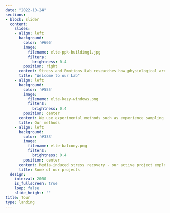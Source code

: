 ```yaml
---
date: "2022-10-24"
sections:
- block: slider
  content:
    slides:
    - align: left
      background:
        color: '#666'
        image:
          filename: elte-ppk-building1.jpg
          filters:
            brightness: 0.4
        position: right
      content: Stress and Emotions Lab researches how physiological arousal and stress     affect humans' emotions, cognition and behaviour. Our aim is to understand more about the causal link between everyday (sometimes stressful) events, subclinical mental symptoms and perceptual phenomena. How do we do this?
      title: "Welcome to our Lab"
    - align: left
      background:
        color: '#555'
        image:
          filename: elte-kazy-windows.png
          filters:
            brightness: 0.4
        position: center
      content: We use experimental methods such as experience sampling procedures, psychophysiological and psychoneuroendocrinal measurements in laboratory and real-life settings. Sounds exciting? Take a look at our past and current projects!
      title: Our methods
    - align: left
      background:
        color: '#333'
        image:
          filename: elte-balcony.png
          filters:
            brightness: 0.4
        position: center
      content: Media-induced stress recovery - our active project exploring how physiological arousal affects the recovery from cognitive fatigue. Arousal and tactile sensitivity - we investigated how the manipulation of arousal affects tactile sensitivity.
      title: Some of our projects
  design:
    interval: 2000
    is_fullscreen: true
    loop: false
    slide_height: ""
title: Tour
type: landing
---
```

